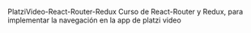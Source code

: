

 PlatziVideo-React-Router-Redux
Curso de React-Router y Redux, para implementar la navegación en la app de platzi video
